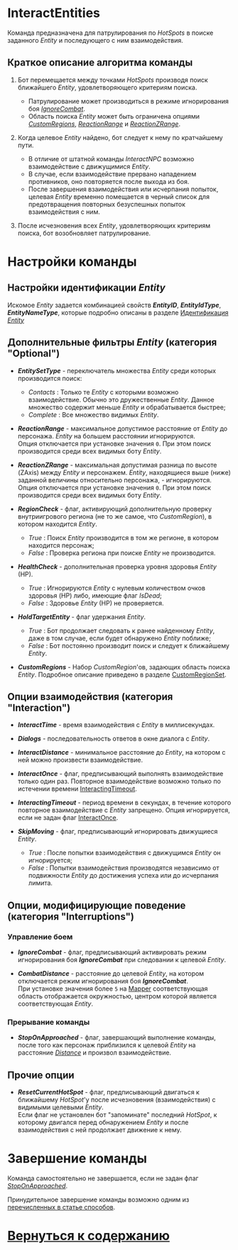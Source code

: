 # **InteractEntities**

Команда предназначена для патрулирования по *HotSpots* в поиске заданного *Entity* и последующего с ним взаимодействия.

## Краткое описание алгоритма команды
1. Бот перемещается между точками *HotSpots* производя поиск ближайшего *Entity*, удовлетворяющего критериям поиска. <br/>
   - Патрулирование может производиться в режиме игнорирования боя [*IgnoreCombat*](#ref-IgnoreCombat).<br/>
   - Область поиска *Entity* может быть ограничена опциями [*CustomRegions*](#ref-CustomRegions),  [*ReactionRange*](#ref-ReactionRange) и [*ReactionZRange*](#ref-ReactionZRange).

2. Когда целевое *Entity* найдено, бот следует к нему по кратчайшему пути.   
   - В отличие от штатной команды *InteractNPC* возможно взаимодействие с движущимися *Entity*.
   - В случае, если взаимодействие прервано нападением противников, оно повторяется после выхода из боя.
   - После завершения взаимодействия или исчерпания попыток, целевая *Entity* временно помещается в черный список для предотвращения повторных безуспешных попыток взаимодействия с ним.
  
3. После исчезновения всех *Entity*, удовлетворяющих критериям поиска, бот возобновляет патрулирование. 


# **Настройки команды**

## **Настройки идентификации *Entity***
Искомое *Entity* задается комбинацией свойств ***EntityID***, ***EntityIdType***, ***EntityNameType***, которые подробно описаны в разделе [Идентификация *Entity*](../../General/EntityIdentification-RU.md)


## **Дополнительные фильтры *Entity* (категория "Optional")**

- <a name ="ref-EntitySetType"></a>***EntitySetType*** - переключатель множества *Entity* среди которых производится поиск:
   + *Contacts* : Только те *Entity* с которыми возможно взаимодействие. Обычно это дружественные *Entity*. Данное множество содержит меньше *Entity* и обрабатывается быстрее;
   + *Complete* : Все множество видимых *Entity*.

- <a name ="ref-ReactionRange"></a>***ReactionRange*** - максимальное допустимое расстояние от *Entity* до персонажа. *Entity* на большем расстоянии игнорируются.<br/>
Опция отключается при установке значения ``0``. При этом поиск производится среди всех видимых боту *Entity*.

- <a name ="ref-ReactionZRange"></a>***ReactionZRange*** - максимальная допустимая разница по высоте (ZAxis) между *Entity* и персонажем. *Entity*, находящиеся выше (ниже) заданной величины относительно персонажа, - игнорируются. <br/>
Опция отключается при установке значения ``0``. При этом поиск производится среди всех видимых боту *Entity*.

- <a name ="ref-RegionCheck"></a>***RegionCheck*** - флаг, активирующий дополнительную проверку внутриигрового региона (не то же самое, что *CustomRegion*), в котором находится *Entity*.
  + *True* : Поиск *Entity* производится в том же регионе, в котором находится персонаж;
  + *False* : Проверка региона при поиске *Entity* не производится.

- <a name ="ref-HealthCheck"></a>***HealthCheck*** - дополнительная проверка уровня здоровья *Entity* (HP).
  + *True* : Игнорируются *Entity* с нулевым количеством очков здоровья (HP) либо, имеющие флаг *IsDead*;
  + *False* : Здоровье *Entity* (HP) не проверяется.

- <a name ="ref-HoldTargetEntity"></a>***HoldTargetEntity*** - флаг удержания *Entity*.
   + *True* : Бот продолжает следовать к ранее найденному *Entity*, даже в том случае, если будет обнаружено *Entity* поближе;
   + *False* : Бот постоянно производит поиск и следует к ближайшему *Entity*.

- <a name ="ref-CustomRegions"></a>***CustomRegions*** - Набор *CustomRegion*'ов, задающих область поиска *Entity*. Подробное описание приведено в разделе [CustomRegionSet](../../General/CustomRegionSet-RU.md).

## **Опции взаимодействия (категория "Interaction")**

- <a name ="ref-InteractTime"></a>***InteractTime*** - время взаимодействия c *Entity* в миллисекундах.

- <a name ="ref-Dialogs"></a>***Dialogs*** - последовательность ответов в окне диалога с *Entity*.

- <a name ="ref-InteractDistance"></a>***InteractDistance*** - минимальное расстояние до *Entity*, на котором с ней можно произвести взаимодействие.

- <a name ="ref-InteractOnce"></a>***InteractOnce*** - флаг, предписывающий выполнять взаимодействие только один раз. Повторное взаимодействие возможно только по истечении времени [InteractingTimeout](#ref-InteractngTimeout).

- <a name ="ref-InteractingTimeout"></a>***InteractingTimeout*** - период времени в секундах, в течение которого повторное взаимодействие с *Entity* запрещено. Опция игнорируется, если не задан флаг [InteractOnce](#ref-InteractOnce).

- <a name ="ref-SkipMoving"></a>***SkipMoving*** - флаг, предписывающий игнорировать движущиеся *Entity*.  
  + *True* : После попытки взаимодействия с движущимся *Entity* он игнорируется;
  + *False* : Попытки взаимодействия производятся независимо от подвижности *Entity* до достижения успеха или до исчерпания лимита.

## **Опции, модифицирующие поведение (категория "Interruptions")**

### **Управление боем**
- <a name ="ref-IgnoreCombat"></a>***IgnoreCombat*** - флаг, предписывающий активировать режим игнорирования боя ***IgnoreCombat*** при следовании к целевой *Entity*.

- <a name ="ref-CombatDistance"></a>***CombatDistance*** - расстояние до целевой *Entity*, на котором отключается режим игнорирования боя ***IgnoreCombat***. <br/>
При установке значения более ``5`` на [Mapper](../../Patches/Mapper/Mapper-RU.md) соответствующая область отображается окружностью, центром которой является соответствующая *Entity*.

### **Прерывание команды**
- <a name ="ref-StopOnApproached"></a>***StopOnApproached*** - флаг, завершающий выполнение команды, после того как персонаж приблизился к целевой *Entity* на расстояние [*Distance*](#ref-Distance) и произвол взаимодействие.

## **Прочие опции**
- <a name ="ref-ResetCurrentHotSpot"></a>***ResetCurrentHotSpot*** - флаг, предписывающий двигаться к ближайшему *HotSpot*'у после исчезновения (взаимодействия) с видимыми целевыми *Entity*.<br/>
Если флаг не установлен бот "запоминате" последний *HotSpot*, к которому двигался перед обнаружением *Entity* и после взаимодействия с ней продолжает движение к нему.


# **Завершение команды**

Команда самостоятельно не завершается, если не задан флаг [*StopOnApproached*](#ref-StopOnApproached).

Принудительное завершение команды возможно одним из [перечисленных в статье способов](./../../General/ForcedQuesterActionTermination-RU.md).


# [Вернуться к содержанию](../../index.md)